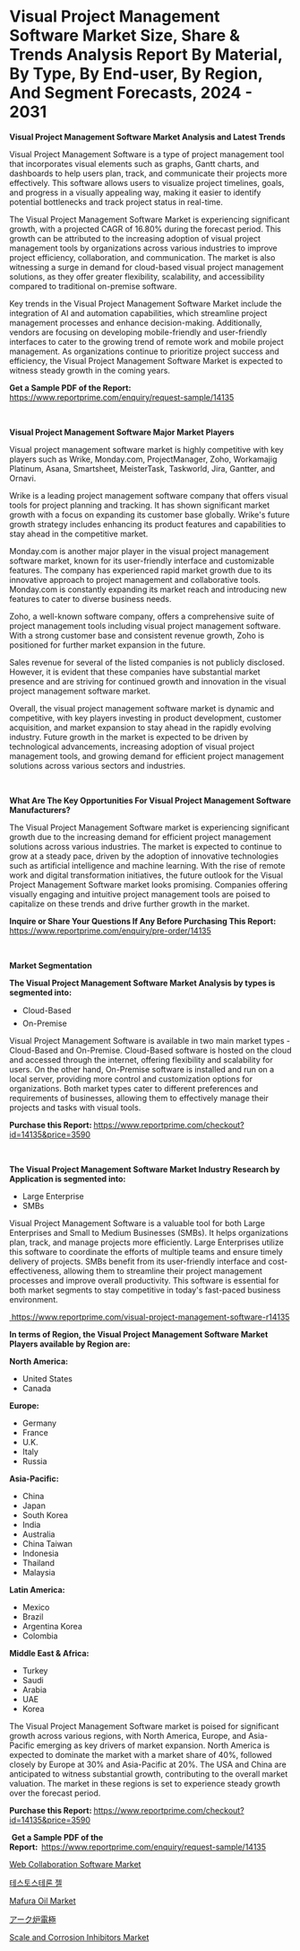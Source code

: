 <p><h1>Visual Project Management Software Market Size, Share & Trends Analysis Report By Material, By Type, By End-user, By Region, And Segment Forecasts, 2024 - 2031</h1></p><p><strong>Visual Project Management Software Market Analysis and Latest Trends</strong></p>
<p><p>Visual Project Management Software is a type of project management tool that incorporates visual elements such as graphs, Gantt charts, and dashboards to help users plan, track, and communicate their projects more effectively. This software allows users to visualize project timelines, goals, and progress in a visually appealing way, making it easier to identify potential bottlenecks and track project status in real-time.</p><p>The Visual Project Management Software Market is experiencing significant growth, with a projected CAGR of 16.80% during the forecast period. This growth can be attributed to the increasing adoption of visual project management tools by organizations across various industries to improve project efficiency, collaboration, and communication. The market is also witnessing a surge in demand for cloud-based visual project management solutions, as they offer greater flexibility, scalability, and accessibility compared to traditional on-premise software.</p><p>Key trends in the Visual Project Management Software Market include the integration of AI and automation capabilities, which streamline project management processes and enhance decision-making. Additionally, vendors are focusing on developing mobile-friendly and user-friendly interfaces to cater to the growing trend of remote work and mobile project management. As organizations continue to prioritize project success and efficiency, the Visual Project Management Software Market is expected to witness steady growth in the coming years.</p></p>
<p><strong>Get a Sample PDF of the Report:&nbsp;</strong> <a href="https://www.reportprime.com/enquiry/request-sample/14135">https://www.reportprime.com/enquiry/request-sample/14135</a></p>
<p>&nbsp;</p>
<p><strong>Visual Project Management Software Major Market Players</strong></p>
<p><p>Visual project management software market is highly competitive with key players such as Wrike, Monday.com, ProjectManager, Zoho, Workamajig Platinum, Asana, Smartsheet, MeisterTask, Taskworld, Jira, Gantter, and Ornavi. </p><p>Wrike is a leading project management software company that offers visual tools for project planning and tracking. It has shown significant market growth with a focus on expanding its customer base globally. Wrike's future growth strategy includes enhancing its product features and capabilities to stay ahead in the competitive market.</p><p>Monday.com is another major player in the visual project management software market, known for its user-friendly interface and customizable features. The company has experienced rapid market growth due to its innovative approach to project management and collaborative tools. Monday.com is constantly expanding its market reach and introducing new features to cater to diverse business needs.</p><p>Zoho, a well-known software company, offers a comprehensive suite of project management tools including visual project management software. With a strong customer base and consistent revenue growth, Zoho is positioned for further market expansion in the future.</p><p>Sales revenue for several of the listed companies is not publicly disclosed. However, it is evident that these companies have substantial market presence and are striving for continued growth and innovation in the visual project management software market.</p><p>Overall, the visual project management software market is dynamic and competitive, with key players investing in product development, customer acquisition, and market expansion to stay ahead in the rapidly evolving industry. Future growth in the market is expected to be driven by technological advancements, increasing adoption of visual project management tools, and growing demand for efficient project management solutions across various sectors and industries.</p></p>
<p>&nbsp;</p>
<p><strong>What Are The Key Opportunities For Visual Project Management Software Manufacturers?</strong></p>
<p><p>The Visual Project Management Software market is experiencing significant growth due to the increasing demand for efficient project management solutions across various industries. The market is expected to continue to grow at a steady pace, driven by the adoption of innovative technologies such as artificial intelligence and machine learning. With the rise of remote work and digital transformation initiatives, the future outlook for the Visual Project Management Software market looks promising. Companies offering visually engaging and intuitive project management tools are poised to capitalize on these trends and drive further growth in the market.</p></p>
<p><strong>Inquire or Share Your Questions If Any Before Purchasing This Report:</strong> <a href="https://www.reportprime.com/enquiry/pre-order/14135">https://www.reportprime.com/enquiry/pre-order/14135</a></p>
<p>&nbsp;</p>
<p><strong>Market Segmentation</strong></p>
<p><strong>The Visual Project Management Software Market Analysis by types is segmented into:</strong></p>
<p><ul><li>Cloud-Based</li><li>On-Premise</li></ul></p>
<p><p>Visual Project Management Software is available in two main market types - Cloud-Based and On-Premise. Cloud-Based software is hosted on the cloud and accessed through the internet, offering flexibility and scalability for users. On the other hand, On-Premise software is installed and run on a local server, providing more control and customization options for organizations. Both market types cater to different preferences and requirements of businesses, allowing them to effectively manage their projects and tasks with visual tools.</p></p>
<p><strong>Purchase this Report:&nbsp;</strong><a href="https://www.reportprime.com/checkout?id=14135&price=3590">https://www.reportprime.com/checkout?id=14135&price=3590</a></p>
<p>&nbsp;</p>
<p><strong>The Visual Project Management Software Market Industry Research by Application is segmented into:</strong></p>
<p><ul><li>Large Enterprise</li><li>SMBs</li></ul></p>
<p><p>Visual Project Management Software is a valuable tool for both Large Enterprises and Small to Medium Businesses (SMBs). It helps organizations plan, track, and manage projects more efficiently. Large Enterprises utilize this software to coordinate the efforts of multiple teams and ensure timely delivery of projects. SMBs benefit from its user-friendly interface and cost-effectiveness, allowing them to streamline their project management processes and improve overall productivity. This software is essential for both market segments to stay competitive in today's fast-paced business environment.</p></p>
<p><a href="https://www.reportprime.com/visual-project-management-software-r14135">&nbsp;https://www.reportprime.com/visual-project-management-software-r14135</a></p>
<p><strong>In terms of Region, the Visual Project Management Software Market Players available by Region are:</strong></p>
<p>
    <p> <strong> North America: </strong>
        <ul>
            <li>United States</li>
            <li>Canada</li>
        </ul>
        </p> 
    <p> <strong> Europe: </strong>
        <ul>
            <li>Germany</li>
            <li>France</li>
            <li>U.K.</li>
            <li>Italy</li>
            <li>Russia</li>
        </ul>
        </p> 
    <p> <strong> Asia-Pacific: </strong>
        <ul>
            <li>China</li>
            <li>Japan</li>
            <li>South Korea</li>
            <li>India</li>
            <li>Australia</li>
            <li>China Taiwan</li>
            <li>Indonesia</li>
            <li>Thailand</li>
            <li>Malaysia</li>
        </ul>
        </p> 
    <p> <strong> Latin America: </strong>
        <ul>
            <li>Mexico</li>
            <li>Brazil</li>
            <li>Argentina Korea</li>
            <li>Colombia</li>
        </ul>
        </p> 
    <p> <strong> Middle East & Africa: </strong>
        <ul>
            <li>Turkey</li>
            <li>Saudi</li>
            <li>Arabia</li>
            <li>UAE</li>
            <li>Korea</li>
        </ul>
    </p>
    </p>
<p><p>The Visual Project Management Software market is poised for significant growth across various regions, with North America, Europe, and Asia-Pacific emerging as key drivers of market expansion. North America is expected to dominate the market with a market share of 40%, followed closely by Europe at 30% and Asia-Pacific at 20%. The USA and China are anticipated to witness substantial growth, contributing to the overall market valuation. The market in these regions is set to experience steady growth over the forecast period.</p></p>
<p><strong>Purchase this Report: </strong><a href="https://www.reportprime.com/checkout?id=14135&price=3590">https://www.reportprime.com/checkout?id=14135&price=3590</a></p>
<p>&nbsp;<strong>Get a Sample PDF of the Report:&nbsp;&nbsp;</strong><a href="https://www.reportprime.com/enquiry/request-sample/14135">https://www.reportprime.com/enquiry/request-sample/14135</a></p>
<p><strong></strong></p>
<p><p><a href="https://github.com/elizabethdagraca/Market-Research-Report-List-2/blob/main/web-collaboration-software-market.md">Web Collaboration Software Market</a></p><p><a href="https://github.com/TrevorKruvalis5678/Market-Research-Report-List-1/blob/main/765772422985.md">테스토스테론 젤</a></p><p><a href="https://issuu.com/reportprime-2/docs/mafura-oil-market-size-2030.pptx">Mafura Oil Market</a></p><p><a href="https://github.com/laurenreichert/Market-Research-Report-List-1/blob/main/950489525124.md">アーク炉電極</a></p><p><a href="https://issuu.com/reportprime-2/docs/scale-and-corrosion-inhibitors-market-size-2030.pp">Scale and Corrosion Inhibitors Market</a></p></p>
